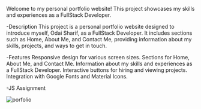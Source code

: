 Welcome to my personal portfolio website! This project showcases my skills and experiences as a FullStack Developer.

-Description This project is a personal portfolio website designed to introduce myself, Odai Sharif, as a FullStack Developer. It includes sections such as Home, About Me, and Contact Me, providing information about my skills, projects, and ways to get in touch.

-Features Responsive design for various screen sizes. Sections for Home, About Me, and Contact Me. Information about my skills and experiences as a FullStack Developer. Interactive buttons for hiring and viewing projects. Integration with Google Fonts and Material Icons.

-JS Assignment

![porfolio](url)

